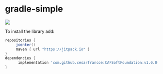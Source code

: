 # gradle-simple

[![](https://jitpack.io/v/cesarfrancoe/CAFSoftFoundation.svg)](https://jitpack.io/#cesarfrancoe/CAFSoftFoundation)


To install the library add: 
 
   ```gradle
   repositories { 
        jcenter()
        maven { url "https://jitpack.io" }
   }
   dependencies {
         implementation 'com.github.cesarfrancoe:CAFSoftFoundation:v1.0.0-Beta.4'
   }
   ```  

